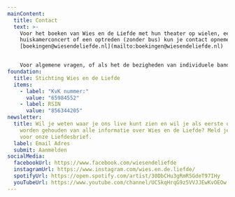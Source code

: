 ```yaml
---
mainContent:
  title: Contact
  text: >-
    Voor het boeken van Wies en de Liefde met hun theater op wielen, een
    huiskamerconcert of een optreden (zonder bus) kun je contact opnemen via
    [boekingen@wiesendeliefde.nl](mailto:boekingen@wiesendeliefde.nl)


    Voor algemene vragen, of als het de bezigheden van individuele bandleden aangaat, kun je mailen naar: [info@wiesendeliefde.nl](mailto:info@wiesendeliefde.nl)
foundation:
  title: Stichting Wies en de Liefde
  items:
    - label: "KvK nummer:"
      value: "65984552"
    - label: RSIN
      value: "856344205"
newsletter:
  title: Wil je weten waar je ons live kunt zien en wil je als eerste op de hoogte
    worden gehouden van alle informatie over Wies en de Liefde? Meld je dan aan
    voor onze Liefdesbrief.
  label: Email Adres
  submit: Aanmelden
socialMedia:
  facebookUrl: https://www.facebook.com/wiesendeliefde
  instagramUrl: https://www.instagram.com/wies.en.de.liefde/
  spotifyUrl: https://open.spotify.com/artist/30DbCHu3gRmR5GdeT97IHy
  youTubeUrl: https://www.youtube.com/channel/UCSkqHrqG9z5VVJJEwKvOEOw
---
```

